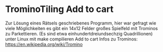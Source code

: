 # TrominoTiling Add to cart
Zur Lösung eines Rätsels geschriebenes Programm, hier war gefragt wie viele Möglichkeiten es gibt ein 14x12 Felder großes Spielfeld mit Trominos zu Parkettieren. (Es sind etwa einhundertdreiundsechzig Quadrillionen)
unter Linux mit make compilieren Add to cart
Infos zu Trominos: https://en.wikipedia.org/wiki/Tromino
